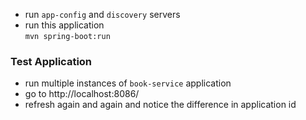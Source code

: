 - run <code>app-config</code> and <code>discovery</code> servers
- run this application  
<code>mvn spring-boot:run</code>

### Test Application
- run multiple instances of <code>book-service</code> application
- go to http://localhost:8086/
- refresh again and again and notice the difference in application id